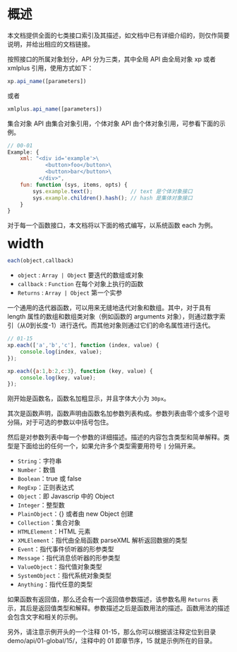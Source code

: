 # 概述

本文档提供全面的七类接口索引及其描述，如文档中已有详细介绍的，则仅作简要说明，并给出相应的文档链接。

按照接口的所属对象划分，API 分为三类，其中全局 API 由全局对象 xp 或者 xmlplus 引用，使用方式如下：

```js
xp.api_name([parameters])
```

或者

```js
xmlplus.api_name([parameters])
```

集合对象 API 由集合对象引用，个体对象 API 由个体对象引用，可参看下面的示例。

```js
// 00-01
Example: {
    xml: "<div id='example'>\
            <button>foo</button>\
            <button>bar</button>\
          </div>",
    fun: function (sys, items, opts) {
        sys.example.text();            // text 是个体对象接口
        sys.example.children().hash(); // hash 是集体对象接口
    }
}
```

对于每一个函数接口，本文档将以下面的格式编写，以系统函数 each 为例。

<b style="font-size:30px;">width</b>

```js
each(object,callback)
```

- `object` : `Array | Object` 要迭代的数组或对象
- `callback` : `Function` 在每个对象上执行的函数
- `Returns` : `Array | Object` 第一个实参

一个通用的迭代器函数，可以用来无缝地迭代对象和数组。其中，对于具有 length 属性的数组和数组类对象（例如函数的 arguments 对象），则通过数字索引（从0到长度-1）进行迭代。而其他对象则通过它们的命名属性进行迭代。

```js
// 01-15
xp.each(['a','b','c'], function (index, value) {
    console.log(index, value);
});

xp.each({a:1,b:2,c:3}, function (key, value) {
    console.log(key, value);
});
```

刚开始是函数名，函数名加粗显示，并且字体大小为 `30px`。

其次是函数声明，函数声明由函数名加参数列表构成。参数列表由零个或多个逗号分隔，对于可选的参数以中括号包住。

然后是对参数列表中每一个参数的详细描述。描述的内容包含类型和简单解释。类型是下面给出的任何一个，如果允许多个类型需要用符号 `|` 分隔开来。

- `String`：字符串
- `Number`：数值
- `Boolean`：true 或 false
- `RegExp`：正则表达式
- `Object`：即 Javascrip 中的 Object
- `Integer`：整型数
- `PlainObject`：{} 或者由 new Object 创建
- `Collection`：集合对象
- `HTMLElement`：HTML 元素
- `XMLElement`：指代由全局函数 parseXML 解析返回数据的类型
- `Event`：指代事件侦听器的形参类型
- `Message`：指代消息侦听器的形参类型
- `ValueObject`：指代值对象类型
- `SystemObject`：指代系统对象类型
- `Anything`：指代任意的类型

如果函数有返回值，那么还会有一个返回值参数描述，该参数名用 `Returns` 表示，其后是返回值类型和解释。参数描述之后是函数用法的描述。函数用法的描述会包含文字和相关的示例。

另外，请注意示例开头的一个注释 01-15，那么你可以根据该注释定位到目录 demo/api/01-global/15/，注释中的 01 即章节序，15 就是示例所在的目录。